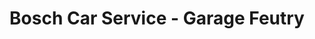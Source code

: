 ---
title: "Bosch Car Service - Garage Feutry"
url: /etaples/bosch-car-service-garage-feutry/
shop: réparation de voitures
---